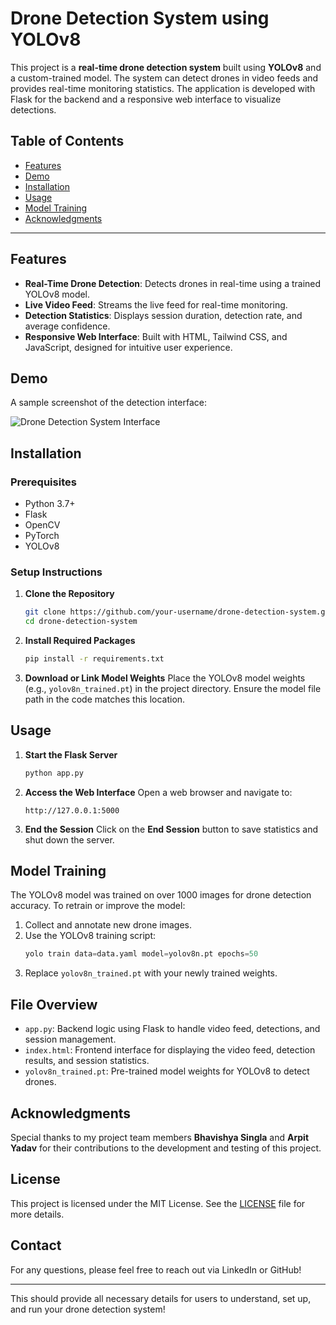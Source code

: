# Drone Detection System using YOLOv8

This project is a **real-time drone detection system** built using **YOLOv8** and a custom-trained model. The system can detect drones in video feeds and provides real-time monitoring statistics. The application is developed with Flask for the backend and a responsive web interface to visualize detections.

## Table of Contents
- [Features](#features)
- [Demo](#demo)
- [Installation](#installation)
- [Usage](#usage)
- [Model Training](#model-training)
- [Acknowledgments](#acknowledgments)

---

## Features
- **Real-Time Drone Detection**: Detects drones in real-time using a trained YOLOv8 model.
- **Live Video Feed**: Streams the live feed for real-time monitoring.
- **Detection Statistics**: Displays session duration, detection rate, and average confidence.
- **Responsive Web Interface**: Built with HTML, Tailwind CSS, and JavaScript, designed for intuitive user experience.

## Demo
A sample screenshot of the detection interface:

![Drone Detection System Interface](screenshot.png)

## Installation
### Prerequisites
- Python 3.7+
- Flask
- OpenCV
- PyTorch
- YOLOv8

### Setup Instructions
1. **Clone the Repository**
   ```bash
   git clone https://github.com/your-username/drone-detection-system.git
   cd drone-detection-system
   ```

2. **Install Required Packages**
   ```bash
   pip install -r requirements.txt
   ```

3. **Download or Link Model Weights**
   Place the YOLOv8 model weights (e.g., `yolov8n_trained.pt`) in the project directory. Ensure the model file path in the code matches this location.

## Usage
1. **Start the Flask Server**
   ```bash
   python app.py
   ```

2. **Access the Web Interface**
   Open a web browser and navigate to:
   ```
   http://127.0.0.1:5000
   ```

3. **End the Session**
   Click on the **End Session** button to save statistics and shut down the server.

## Model Training
The YOLOv8 model was trained on over 1000 images for drone detection accuracy. To retrain or improve the model:
1. Collect and annotate new drone images.
2. Use the YOLOv8 training script:
   ```python
   yolo train data=data.yaml model=yolov8n.pt epochs=50
   ```
3. Replace `yolov8n_trained.pt` with your newly trained weights.

## File Overview
- `app.py`: Backend logic using Flask to handle video feed, detections, and session management.
- `index.html`: Frontend interface for displaying the video feed, detection results, and session statistics.
- `yolov8n_trained.pt`: Pre-trained model weights for YOLOv8 to detect drones.

## Acknowledgments
Special thanks to my project team members **Bhavishya Singla** and **Arpit Yadav** for their contributions to the development and testing of this project.

## License
This project is licensed under the MIT License. See the [LICENSE](LICENSE) file for more details.

## Contact
For any questions, please feel free to reach out via LinkedIn or GitHub!

---

This should provide all necessary details for users to understand, set up, and run your drone detection system!
